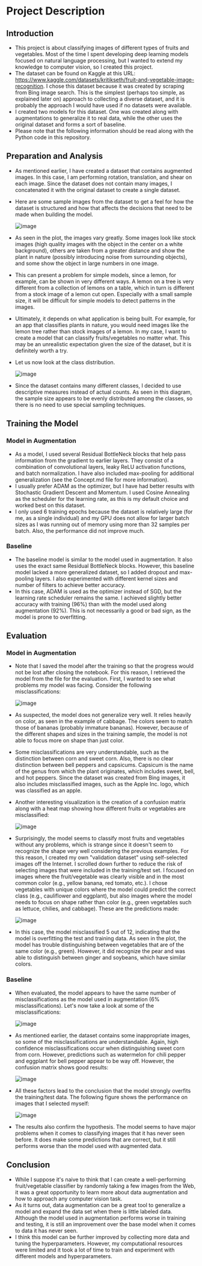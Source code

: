 # Project Description
## Introduction
- This project is about classifying images of different types of fruits and vegetables. Most of the time I spent developing deep learning models focused on natural language processing, but I wanted to extend my knowledge to computer vision, so I created this project.
- The dataset can be found on Kaggle at this URL: https://www.kaggle.com/datasets/kritikseth/fruit-and-vegetable-image-recognition. I chose this dataset because it was created by scraping from Bing image search. This is the simplest (perhaps too simple, as explained later on) approach to collecting a diverse dataset, and it is probably the approach I would have used if no datasets were available.
- I created two models for this dataset. One was created along with augmentations to generalize it to real data, while the other uses the original dataset and forms a sort of baseline. 
- Please note that the following information should be read along with the Python code in this repository.
## Preparation and Analysis
- As mentioned earlier, I have created a dataset that contains augmented images. In this case, I am performing rotation, translation, and shear on each image. Since the dataset does not contain many images, I concatenated it with the original dataset to create a single dataset. 
- Here are some sample images from the dataset to get a feel for how the dataset is structured and how that affects the decisions that need to be made when building the model. 

  ![image](https://user-images.githubusercontent.com/127037803/224535400-c6f7b9fb-9423-4401-996a-e634e0d040bd.png)
- As seen in the plot, the images vary greatly. Some images look like stock images (high quality images with the object in the center on a white background), others are taken from a greater distance and show the plant in nature (possibly introducing noise from surrounding objects), and some show the object in large numbers in one image.
- This can present a problem for simple models, since a lemon, for example, can be shown in very different ways. A lemon on a tree is very different from a collection of lemons on a table, which in turn is different from a stock image of a lemon cut open. Especially with a small sample size, it will be difficult for simple models to detect patterns in the images.
- Ultimately, it depends on what application is being built. For example, for an app that classifies plants in nature, you would need images like the lemon tree rather than stock images of a lemon. In my case, I want to create a model that can classify fruits/vegetables no matter what. This may be an unrealistic expectation given the size of the dataset, but it is definitely worth a try.
- Let us now look at the class distribution.

  ![image](https://user-images.githubusercontent.com/127037803/224536042-375f288d-33c2-4d16-a478-f4d3a68d9a29.png)
- Since the dataset contains many different classes, I decided to use descriptive measures instead of actual counts. As seen in this diagram, the sample size appears to be evenly distributed among the classes, so there is no need to use special sampling techniques.

## Training the Model
### Model in Augmentation
- As a model, I used several Residual BottleNeck blocks that help pass information from the gradient to earlier layers. They consist of a combination of convolutional layers, leaky ReLU activation functions, and batch normalization. I have also included max-pooling for additional generalization (see the Concept.md file for more information).
- I usually prefer ADAM as the optimizer, but I have had better results with Stochastic Gradient Descent and Momentum. I used Cosine Annealing as the scheduler for the learning rate, as this is my default choice and worked best on this dataset.
- I only used 6 training epochs because the dataset is relatively large (for me, as a single individual) and my GPU does not allow for larger batch sizes as I was running out of memory using more than 32 samples per batch. Also, the performance did not improve much.
### Baseline
- The baseline model is similar to the model used in augmentation. It also uses the exact same Residual BottleNeck blocks. However, this baseline model lacked a more generalized dataset, so I added dropout and max-pooling layers. I also experimented with different kernel sizes and number of filters to achieve better accuracy.
- In this case, ADAM is used as the optimizer instead of SGD, but the learning rate scheduler remains the same. I achieved slightly better accuracy with training (96%) than with the model used along augmentation (92%). This is not necessarily a good or bad sign, as the model is prone to overfitting.

## Evaluation
### Model in Augmentation
- Note that I saved the model after the training so that the progress would not be lost after closing the notebook. For this reason, I retrieved the model from the file for the evaluation. First, I wanted to see what problems my model was facing. Consider the following misclassifications:

  ![image](https://user-images.githubusercontent.com/127037803/224536759-32900466-062f-4468-b9c0-095d63de250e.png)
- As suspected, the model does not generalize very well. It relies heavily on color, as seen in the example of cabbage. The colors seem to match those of bananas (probably immature bananas). However, because of the different shapes and sizes in the training sample, the model is not able to focus more on shape than just color.
- Some misclassifications are very understandable, such as the distinction between corn and sweet corn. Also, there is no clear distinction between bell peppers and capsicums. Capsicum is the name of the genus from which the plant originates, which includes sweet, bell, and hot peppers. Since the dataset was created from Bing images, it also includes misclassified images, such as the Apple Inc. logo, which was classified as an apple.
- Another interesting visualization is the creation of a confusion matrix along with a heat map showing how different fruits or vegetables are misclassified:

  ![image](https://user-images.githubusercontent.com/127037803/224537436-94ccdba3-838a-4f7e-a3c2-5ed51bd2f9a4.png)
- Surprisingly, the model seems to classify most fruits and vegetables without any problems, which is strange since it doesn't seem to recognize the shape very well considering the previous examples.
For this reason, I created my own "validation dataset" using self-selected images off the Internet. I scrolled down further to reduce the risk of selecting images that were included in the training/test set. I focused on images where the fruit/vegetable was clearly visible and in the most common color (e.g., yellow banana, red tomato, etc.). I chose vegetables with unique colors where the model could predict the correct class (e.g., cauliflower and eggplant), but also images where the model needs to focus on shape rather than color (e.g., green vegetables such as lettuce, chilies, and cabbage). These are the predictions made:

  ![image](https://user-images.githubusercontent.com/127037803/224537709-df6516a4-cb4d-4b18-9543-cd8c19f84dc9.png)
- In this case, the model misclassified 5 out of 12, indicating that the model is overfitting the test and training data. As seen in the plot, the model has trouble distinguishing between vegetables that are of the same color (e.g., green). However, it did recognize the pear and was able to distinguish between ginger and soybeans, which have similar colors.

### Baseline
- When evaluated, the model appears to have the same number of misclassifications as the model used in augmentation (6% misclassifications). Let's now take a look at some of the misclassifications:

  ![image](https://user-images.githubusercontent.com/127037803/224541167-b7dcdc62-966c-4914-8208-f97ee3cd9be9.png)
- As mentioned earlier, the dataset contains some inappropriate images, so some of the misclassifications are understandable. Again, high confidence misclassifications occur when distinguishing sweet corn from corn. However, predictions such as watermelon for chili pepper and eggplant for bell pepper appear to be way off. However, the confusion matrix shows good results:

  ![image](https://user-images.githubusercontent.com/127037803/224541443-7955d97d-5321-449a-8824-c26e398a28f7.png)
- All these factors lead to the conclusion that the model strongly overfits the training/test data. The following figure shows the performance on images that I selected myself:
  
  ![image](https://user-images.githubusercontent.com/127037803/224541598-452d20ef-c9e6-4c4a-a52c-0ae2f30dad30.png)
- The results also confirm the hypothesis. The model seems to have major problems when it comes to classifying images that it has never seen before. It does make some predictions that are correct, but it still performs worse than the model used with augmented data. 


## Conclusion
- While I suppose it's naive to think that I can create a well-performing fruit/vegetable classifier by randomly taking a few images from the Web, it was a great opportunity to learn more about data augmentation and how to approach any computer vision task.
- As it turns out, data augmentation can be a great tool to generalize a model and expand the data set when there is little labeled data. Although the model used in augmentation performs worse in training and testing, it is still an improvement over the base model when it comes to data it has never seen.
- I think this model can be further improved by collecting more data and tuning the hyperparameters. However, my computational resources were limited and it took a lot of time to train and experiment with different models and hyperparameters.






